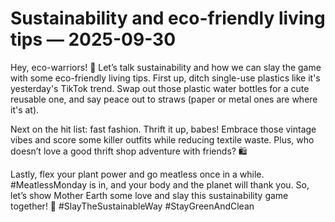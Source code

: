 # Sustainability and eco-friendly living tips — 2025-09-30

Hey, eco-warriors! 🌿 Let’s talk sustainability and how we can slay the game with some eco-friendly living tips. First up, ditch single-use plastics like it's yesterday's TikTok trend. Swap out those plastic water bottles for a cute reusable one, and say peace out to straws (paper or metal ones are where it's at).

Next on the hit list: fast fashion. Thrift it up, babes! Embrace those vintage vibes and score some killer outfits while reducing textile waste. Plus, who doesn’t love a good thrift shop adventure with friends? 🛍️

Lastly, flex your plant power and go meatless once in a while. #MeatlessMonday is in, and your body and the planet will thank you. So, let’s show Mother Earth some love and slay this sustainability game together! 💚 #SlayTheSustainableWay #StayGreenAndClean